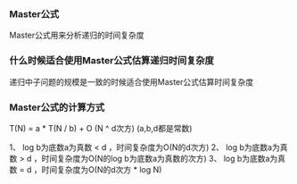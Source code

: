 ### Master公式
Master公式用来分析递归的时间复杂度

### 什么时候适合使用Master公式估算递归时间复杂度
递归中子问题的规模是一致的时候适合使用Master公式估算时间复杂度

### Master公式的计算方式
T(N) = a * T(N / b) + O (N ^ d次方) (a,b,d都是常数)

1、 log b为底数a为真数 < d ，时间复杂度为O(N的d次方)
2、 log b为底数a为真数 > d ，时间复杂度为O(N的log b为底数a为真数的次方)
3、 log b为底数a为真数 = d ，时间复杂度为O(N的d次方 * log N)

